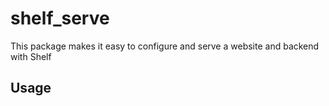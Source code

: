 # shelf_serve

This package makes it easy to configure and serve a website and backend with Shelf

## Usage

